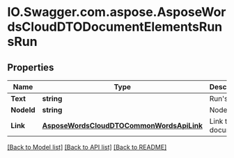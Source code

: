 # IO.Swagger.com.aspose.AsposeWordsCloudDTODocumentElementsRunsRun
## Properties

Name | Type | Description | Notes
------------ | ------------- | ------------- | -------------
**Text** | **string** | Run&#39;s text | [optional] 
**NodeId** | **string** | Node id | [optional] 
**Link** | [**AsposeWordsCloudDTOCommonWordsApiLink**](AsposeWordsCloudDTOCommonWordsApiLink.md) | Link to the document. | [optional] 

[[Back to Model list]](../README.md#documentation-for-models) [[Back to API list]](../README.md#documentation-for-api-endpoints) [[Back to README]](../README.md)

